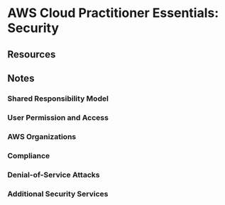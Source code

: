 # AWS Cloud Practitioner Essentials: Security

## Resources

## Notes

### Shared Responsibility Model

### User Permission and Access

### AWS Organizations

### Compliance

### Denial-of-Service Attacks

### Additional Security Services
